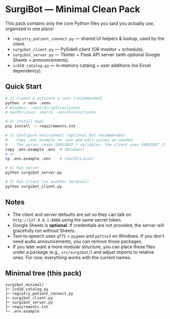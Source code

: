 # SurgiBot — Minimal Clean Pack

This pack contains only the core Python files you said you actually use, organized in one place:

- `registry_patient_connect.py` — shared UI helpers & lookup, used by the client.  
- `surgibot_client.py` — PySide6 client (OR monitor + schedule).  
- `surgibot_server.py` — Tkinter + Flask API server (with optional Google Sheets + announcements).  
- `icd10_catalog.py` — in‑memory catalog + user additions (no Excel dependency).

## Quick Start

```bash
# 1) Create & activate a venv (recommended)
python -m venv .venv
# Windows: .venv\Scripts\activate
# macOS/Linux: source .venv/bin/activate

# 2) Install deps
pip install -r requirements.txt

# 3) Configure environment (optional but recommended)
#    Copy .env.example to .env and edit values as needed.
#    The server reads SURGIBOT_* variables, the client uses SURGIBOT_CLIENT_*.
copy .env.example .env  # (Windows)
# or
cp .env.example .env    # (macOS/Linux)

# 4) Run server
python surgibot_server.py

# 5) Run client (in another terminal)
python surgibot_client.py
```

## Notes

- The client and server defaults are set so they can talk on `http://127.0.0.1:8088` using the same secret token.
- Google Sheets is **optional**. If credentials are not provided, the server will gracefully run without Sheets.
- Text‑to‑speech uses `gTTS` + `pygame` and `pyttsx3` on Windows. If you don't need audio announcements, you can remove those packages.
- If you later want a more modular structure, you can place these files under a package (e.g., `src/surgibot/`) and adjust imports to relative ones. For now, everything works with the current names.

## Minimal tree (this pack)

```
surgibot_minimal/
├─ icd10_catalog.py
├─ registry_patient_connect.py
├─ surgibot_client.py
├─ surgibot_server.py
├─ requirements.txt
└─ .env.example
```
